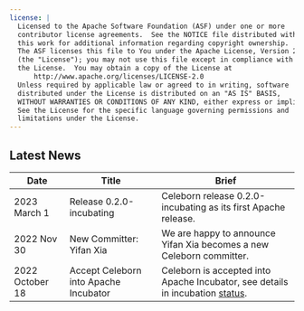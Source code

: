 ```yaml
---
license: |
  Licensed to the Apache Software Foundation (ASF) under one or more
  contributor license agreements.  See the NOTICE file distributed with
  this work for additional information regarding copyright ownership.
  The ASF licenses this file to You under the Apache License, Version 2.0
  (the "License"); you may not use this file except in compliance with
  the License.  You may obtain a copy of the License at
      http://www.apache.org/licenses/LICENSE-2.0
  Unless required by applicable law or agreed to in writing, software
  distributed under the License is distributed on an "AS IS" BASIS,
  WITHOUT WARRANTIES OR CONDITIONS OF ANY KIND, either express or implied.
  See the License for the specific language governing permissions and
  limitations under the License.
---
```


## Latest News

| Date            | Title                                 | Brief                                                                                                                           |
|-----------------|---------------------------------------|---------------------------------------------------------------------------------------------------------------------------------|
| 2023 March 1    | Release 0.2.0-incubating              | Celeborn release 0.2.0-incubating as its first Apache release.                                                                  |
| 2022 Nov 30     | New Committer: Yifan Xia              | We are happy to announce Yifan Xia becomes a new Celeborn committer.                                                            |
| 2022 October 18 | Accept Celeborn into Apache Incubator | Celeborn is accepted into Apache Incubator, see details in incubation [status](https://incubator.apache.org/projects/celeborn). |